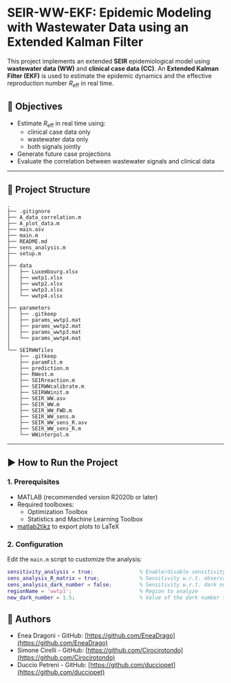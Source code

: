 # SEIR-WW-EKF: Epidemic Modeling with Wastewater Data using an Extended Kalman Filter

This project implements an extended **SEIR** epidemiological model using **wastewater data (WW)** and **clinical case data (CC)**. An **Extended Kalman Filter (EKF)** is used to estimate the epidemic dynamics and the effective reproduction number $R_\mathrm{eff}$ in real time.

## 📌 Objectives

- Estimate $R_\mathrm{eff}$ in real time using:
  - clinical case data only
  - wastewater data only
  - both signals jointly
- Generate future case projections
- Evaluate the correlation between wastewater signals and clinical data

---

## 📁 Project Structure
```
.
├── .gitignore
├── A_data_correlation.m
├── A_plot_data.m
├── main.asv
├── main.m
├── README.md
├── sens_analysis.m
├── setup.m
│
├── data
│   ├── Luxembourg.xlsx
│   ├── wwtp1.xlsx
│   ├── wwtp2.xlsx
│   ├── wwtp3.xlsx
│   └── wwtp4.xlsx
│
├── parameters
│   ├── .gitkeep
│   ├── params_wwtp1.mat
│   ├── params_wwtp2.mat
│   ├── params_wwtp3.mat
│   └── params_wwtp4.mat
│
└── SEIRWWfiles
    ├── .gitkeep
    ├── paramFit.m
    ├── prediction.m
    ├── RWest.m
    ├── SEIRreaction.m
    ├── SEIRWWcalibrate.m
    ├── SEIRWWinit.m
    ├── SEIR_WW.asv
    ├── SEIR_WW.m
    ├── SEIR_WW_FWD.m
    ├── SEIR_WW_sens.m
    ├── SEIR_WW_sens_R.asv
    ├── SEIR_WW_sens_R.m
    └── WWinterpol.m
```
---

## ▶️ How to Run the Project

### 1. Prerequisites

- MATLAB (recommended version R2020b or later)
- Required toolboxes:
  - Optimization Toolbox
  - Statistics and Machine Learning Toolbox
- [matlab2tikz](https://github.com/matlab2tikz/matlab2tikz) to export plots to LaTeX

### 2. Configuration

Edit the `main.m` script to customize the analysis:

```matlab
sensitivity_analysis = true;               % Enable/disable sensitivity analysis
sens_analysis_R_matrix = true;             % Sensitivity w.r.t. observation covariance matrix R
sens_analysis_dark_number = false;         % Sensitivity w.r.t. dark number 
regionName = 'wwtp1';                      % Region to analyze
new_dark_number = 1.5;                     % Value of the dark number to use
```

## 👥 Authors

- Enea Dragoni - GitHub: [https://github.com/EneaDrago](https://github.com/EneaDrago) 
- Simone Cirelli - GitHub: [https://github.com/Cirocirotondo](https://github.com/Cirocirotondo) 
- Duccio Petreni - GitHub: [https://github.com/ducciopet](https://github.com/ducciopet) 
 
